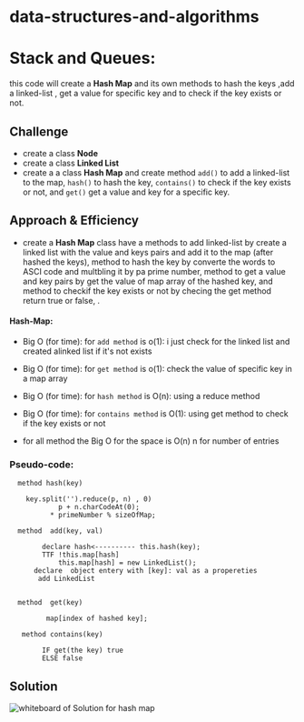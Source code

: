 # data-structures-and-algorithms

# Stack and Queues:
this code will create a **Hash Map** and its own methods to hash the keys ,add  a linked-list , get a value for specific key and to check if the key exists or not.

## Challenge
- create a class **Node** 
- create a class **Linked List** 
- create a a class **Hash Map** and create method ``add()`` to add a linked-list to the map, ``hash()`` to hash the key, ``contains()`` to check if the key exists or not, and ``get()`` get a value and key for a specific key. 


## Approach & Efficiency
- create a **Hash Map**  class have a methods  to add linked-list by create a linked list with the value and keys pairs and add it to the map (after hashed the keys), method to hash the key by converte the words to ASCI code and multbling it by pa prime number, method to get a value and key pairs by get the value of map array of the hashed key,  and method to checkif the key exists or not by checing the get method return true or false, .


#### Hash-Map:
- Big O  (for time): for ``add method`` is o(1): i just check for the linked list and created alinked list if it's not exists
- Big O  (for time): for ``get method`` is o(1): check the value of specific key in a map array
- Big O  (for time): for ``hash method`` is O(n):  using a reduce method
- Big O  (for time): for ``contains method`` is O(1):  using get method to check if the key exists or not 

- for all method the Big O  for the space is O(n) n for number of entries

### Pseudo-code:
```
  method hash(key) 

    key.split('').reduce(p, n) , 0) 
            p + n.charCodeAt(0);
          * primeNumber % sizeOfMap;

  method  add(key, val) 

        declare hash<---------- this.hash(key);
        TTF !this.map[hash] 
            this.map[hash] = new LinkedList();
	  declare  object entery with [key]: val as a propereties
       add LinkedList 
      

  method  get(key) 

         map[index of hashed key];
    
   method contains(key) 

        IF get(the key) true
        ELSE false
````

## Solution
![whiteboard of Solution for hash map](https://i.ibb.co/7tjghvH/20200705-004218.jpg)



